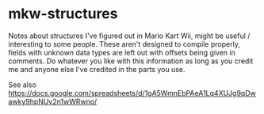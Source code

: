 # mkw-structures
Notes about structures I've figured out in Mario Kart Wii, might be useful / interesting to some people.
These aren't designed to compile properly, fields with unknown data types are left out with offsets being given in comments.
Do whatever you like with this information as long as you credit me and anyone else I've credited in the parts you use.

See also https://docs.google.com/spreadsheets/d/1gA5WmnEbPAeA1Lq4XUJg9qDwawky9hpNUv2n1wWRwno/
